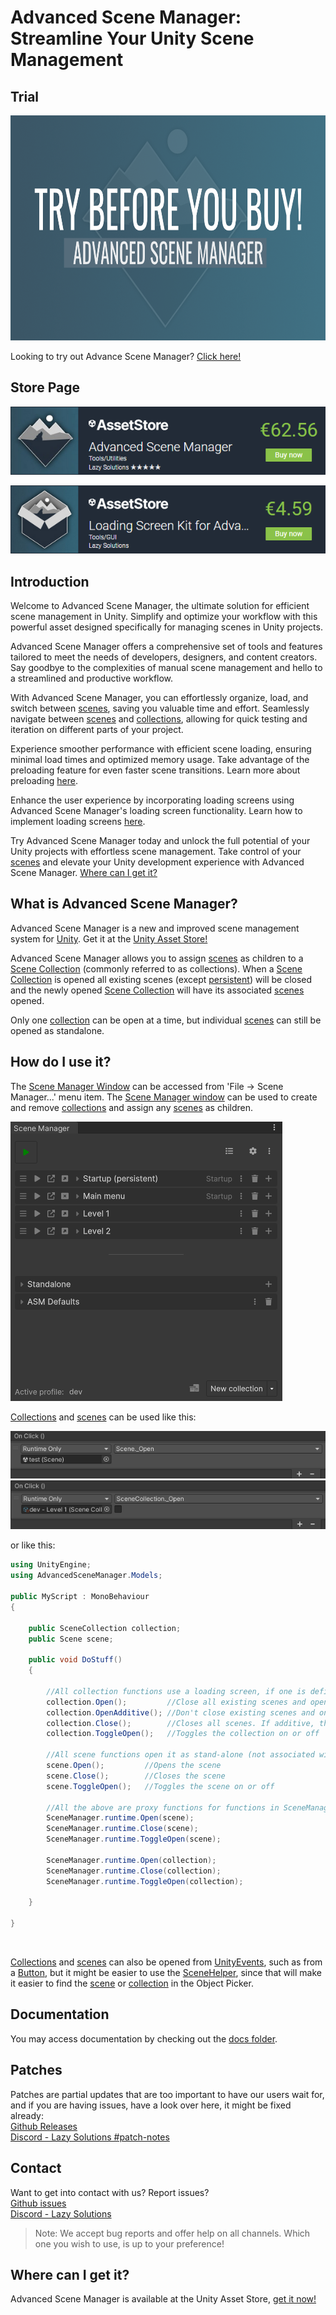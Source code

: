 # Advanced Scene Manager: Streamline Your Unity Scene Management

## Trial

<p align="center">
<img src="/trial/Trial.png" width="640" height="360" />
</p>

Looking to try out Advance Scene Manager? [Click here!](/trial/)

## Store Page

<p align="center">
  <a href="https://prf.hn/click/camref:1100ljPVc/pubref:docs/destination:https://assetstore.unity.com/packages/tools/utilities/advanced-scene-manager-174152">
    <img src="./image/ASM_Store_1.png" alt="ASM Store">
  </a>
</p>

<p align="center">
  <a href="https://prf.hn/click/camref:1100ljPVc/pubref:docs/destination:https://assetstore.unity.com/packages/tools/gui/loading-screen-kit-for-advanced-scene-manager-311223">
    <img src="./image/ASM_Store.png" alt="LSK Store">
  </a>
</p>


## Introduction
Welcome to Advanced Scene Manager, the ultimate solution for efficient scene management in Unity. Simplify and optimize your workflow with this powerful asset designed specifically for managing scenes in Unity projects.

Advanced Scene Manager offers a comprehensive set of tools and features tailored to meet the needs of developers, designers, and content creators. Say goodbye to the complexities of manual scene management and hello to a streamlined and productive workflow.

With Advanced Scene Manager, you can effortlessly organize, load, and switch between [scenes](https://github.com/Lazy-Solutions/AdvancedSceneManager/blob/main/docs/guides/Scenes.md), saving you valuable time and effort. Seamlessly navigate between [scenes](https://github.com/Lazy-Solutions/AdvancedSceneManager/blob/main/docs/guides/Scenes.md) and [collections](https://github.com/Lazy-Solutions/AdvancedSceneManager/blob/main/docs/guides/Scene%20collections.md), allowing for quick testing and iteration on different parts of your project.

Experience smoother performance with efficient scene loading, ensuring minimal load times and optimized memory usage. Take advantage of the preloading feature for even faster scene transitions. Learn more about preloading [here](https://github.com/Lazy-Solutions/AdvancedSceneManager/blob/main/docs/guides/Scenes.md#preloading).

Enhance the user experience by incorporating loading screens using Advanced Scene Manager's loading screen functionality. Learn how to implement loading screens [here](https://github.com/Lazy-Solutions/AdvancedSceneManager/blob/main/docs/guides/Loading%20screens.md).

Try Advanced Scene Manager today and unlock the full potential of your Unity projects with effortless scene management. Take control of your [scenes](https://github.com/Lazy-Solutions/AdvancedSceneManager/blob/main/docs/guides/Scenes.md) and elevate your Unity development experience with Advanced Scene Manager. [Where can I get it?](https://github.com/Lazy-Solutions/AdvancedSceneManager#where-can-i-get-it)

## What is Advanced Scene Manager?

Advanced Scene Manager is a new and improved scene management system for [Unity](https://unity.com/). Get it at the [Unity Asset Store!](https://assetstore.unity.com/packages/slug/174152)

Advanced Scene Manager allows you to assign [scenes](https://github.com/Lazy-Solutions/AdvancedSceneManager/blob/main/docs/guides/Scenes.md) as children to a [Scene Collection](https://github.com/Lazy-Solutions/AdvancedSceneManager/blob/main/docs/guides/Scene%20collections.md) (commonly referred to as collections).
When a [Scene Collection](https://github.com/Lazy-Solutions/AdvancedSceneManager/blob/main/docs/guides/Scene%20collections.md) is opened all existing scenes (except [persistent](https://github.com/Lazy-Solutions/AdvancedSceneManager/blob/main/docs/guides/Scenes.md#persistent-scenes)) will be closed and the newly opened [Scene Collection](https://github.com/Lazy-Solutions/AdvancedSceneManager/blob/main/docs/guides/Scene%20collections.md) will have its associated [scenes](https://github.com/Lazy-Solutions/AdvancedSceneManager/blob/main/docs/guides/Scenes.md) opened.

Only one [collection](https://github.com/Lazy-Solutions/AdvancedSceneManager/blob/main/docs/guides/Scene%20collections.md) can be open at a time, but individual [scenes](https://github.com/Lazy-Solutions/AdvancedSceneManager/blob/main/docs/guides/Scene%20collections.md) can still be opened as standalone.

## How do I use it?

The [Scene Manager Window](https://github.com/Lazy-Solutions/AdvancedSceneManager/blob/main/docs/guides/Scene%20manager%20window.md) can be accessed from 'File -> Scene Manager...' menu item. The [Scene Manager window](https://github.com/Lazy-Solutions/AdvancedSceneManager/blob/main/docs/guides/Scene%20manager%20window.md) can be used to create and remove [collections](https://github.com/Lazy-Solutions/AdvancedSceneManager/blob/main/docs/guides/Scene%20collections.md) and assign any [scenes](https://github.com/Lazy-Solutions/AdvancedSceneManager/blob/main/docs/guides/Scenes.md) as children.

![](https://github.com/Lazy-Solutions/AdvancedSceneManager/blob/main/docs/image/scene-manager-window.png)

[Collections](https://github.com/Lazy-Solutions/AdvancedSceneManager/blob/main/docs/guides/Scene%20collections.md) and [scenes](https://github.com/Lazy-Solutions/AdvancedSceneManager/blob/main/docs/guides/Scenes.md) can be used like this:

![](https://github.com/Lazy-Solutions/AdvancedSceneManager/blob/main/docs/image/button-click-scene-open.png)
![](https://github.com/Lazy-Solutions/AdvancedSceneManager/blob/main/docs/image/button-click-collection-open.png)

or like this:

```C#
using UnityEngine;
using AdvancedSceneManager.Models;

public MyScript : MonoBehaviour
{

    public SceneCollection collection;
    public Scene scene;

    public void DoStuff()
    {     

        //All collection functions use a loading screen, if one is defined
        collection.Open();         //Close all existing scenes and open scenes in collection
        collection.OpenAdditive(); //Don't close existing scenes and only open scenes in collection
        collection.Close();        //Closes all scenes. If additive, then only collection scenes will be closed. 
        collection.ToggleOpen();   //Toggles the collection on or off

        //All scene functions open it as stand-alone (not associated with a collection)
        scene.Open();         //Opens the scene
        scene.Close();        //Closes the scene
        scene.ToggleOpen();   //Toggles the scene on or off

        //All the above are proxy functions for functions in SceneManager.runtime
        SceneManager.runtime.Open(scene);
        SceneManager.runtime.Close(scene);
        SceneManager.runtime.ToggleOpen(scene);

        SceneManager.runtime.Open(collection);
        SceneManager.runtime.Close(collection);
        SceneManager.runtime.ToggleOpen(collection);

    }

}
```

</br>

[Collections](https://github.com/Lazy-Solutions/AdvancedSceneManager/blob/main/docs/guides/Scene%20collections.md) and [scenes](https://github.com/Lazy-Solutions/AdvancedSceneManager/blob/main/docs/guides/Scenes.md) can also be opened from [UnityEvents](https://docs.unity3d.com/Manual/UnityEvents.html), such as from a [Button](https://docs.unity3d.com/Packages/com.unity.ugui@1.0/manual/script-Button.html), but it might be easier to use the [SceneHelper](https://github.com/Lazy-Solutions/AdvancedSceneManager/blob/main/docs/guides/Scene%20helper.md), since that will make it easier to find the [scene](https://github.com/Lazy-Solutions/AdvancedSceneManager/blob/main/docs/guides/Scenes.md) or [collection](https://github.com/Lazy-Solutions/AdvancedSceneManager/blob/main/docs/guides/Scene%20collections.md) in the Object Picker.

## Documentation

You may access documentation by checking out the [docs folder](/docs).

## Patches
Patches are partial updates that are too important to have our users wait for, and if you are having issues, have a look over here, it might be fixed already: \
[Github Releases](https://github.com/Lazy-Solutions/AdvancedSceneManager/releases)\
[Discord - Lazy Solutions #patch-notes](https://discord.com/channels/519089118467325952/806112082873024562)

## Contact
Want to get into contact with us? Report issues?\
[Github issues](https://github.com/Lazy-Solutions/AdvancedSceneManager/issues)\
[Discord - Lazy Solutions](https://discord.gg/upfgXPxFnw)
>Note: We accept bug reports and offer help on all channels. Which one you wish to use, is up to your preference!

## Where can I get it?
Advanced Scene Manager is available at the Unity Asset Store, [get it now!](https://assetstore.unity.com/packages/slug/174152)<br/>

